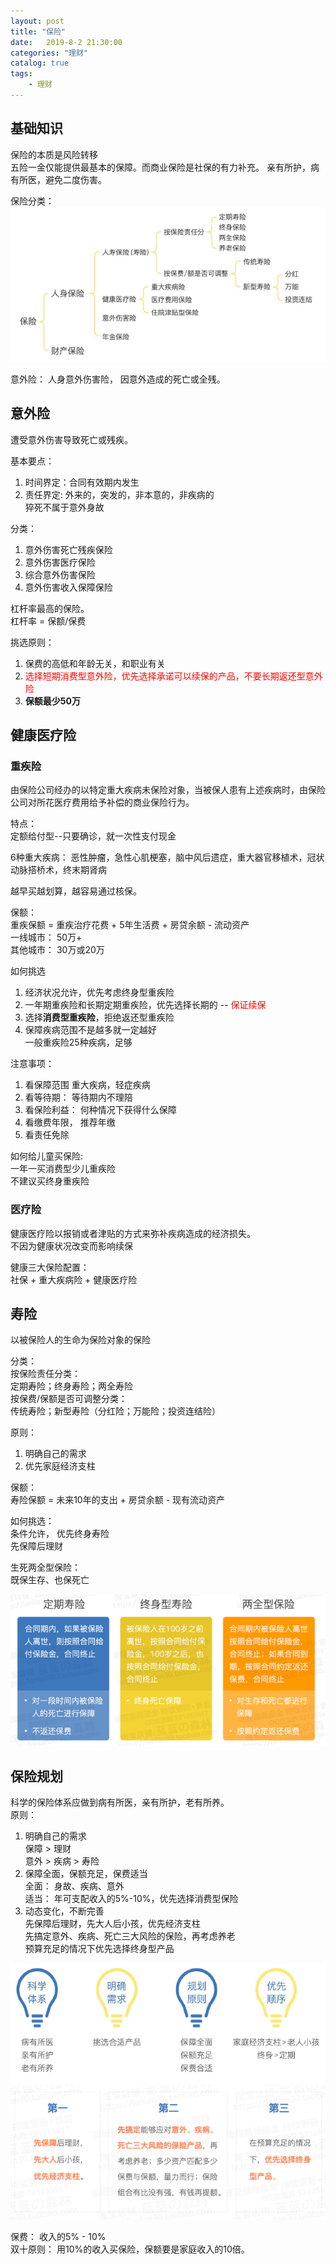 ```yaml
---                
layout: post                
title: "保险"                
date:   2019-8-2 21:30:00                 
categories: "理财"                
catalog: true                
tags:                 
    - 理财                
---      
```


## 基础知识 

保险的本质是风险转移  
五险一金仅能提供最基本的保障。而商业保险是社保的有力补充。  亲有所护，病有所医，避免二度伤害。

保险分类：  
![img](https://github.com/kerwenzhang/kerwenzhang.github.io/blob/master/_posts/image/baoxianfenlei.png?raw=true)

意外险： 人身意外伤害险， 因意外造成的死亡或全残。    


## 意外险

遭受意外伤害导致死亡或残疾。  

基本要点：
1. 时间界定：合同有效期内发生  
2. 责任界定: 外来的，突发的，非本意的，非疾病的  
   猝死不属于意外身故  

分类：  
1. 意外伤害死亡残疾保险  
2. 意外伤害医疗保险    
3. 综合意外伤害保险  
4. 意外伤害收入保障保险  

杠杆率最高的保险。   
杠杆率 = 保额/保费  

挑选原则：  
1. 保费的高低和年龄无关，和职业有关  
2. <font color="red">选择短期消费型意外险，优先选择承诺可以续保的产品，不要长期返还型意外险</font>   
3. <b>保额最少50万</b>  

## 健康医疗险

### 重疾险

由保险公司经办的以特定重大疾病未保险对象，当被保人患有上述疾病时，由保险公司对所花医疗费用给予补偿的商业保险行为。  

特点：  
定额给付型--只要确诊，就一次性支付现金  

6种重大疾病：
恶性肿瘤，急性心肌梗塞，脑中风后遗症，重大器官移植术，冠状动脉搭桥术，终末期肾病    

越早买越划算，越容易通过核保。  

保额：  
重疾保额 = 重疾治疗花费 + 5年生活费 + 房贷余额 - 流动资产   
一线城市： 50万+  
其他城市： 30万或20万  

如何挑选  
1. 经济状况允许，优先考虑终身型重疾险   
2. 一年期重疾险和长期定期重疾险，优先选择长期的 -- <font color="red">保证续保</font>  
3. 选择<b>消费型重疾险</b>，拒绝返还型重疾险  
4. 保障疾病范围不是越多就一定越好  
   一般重疾险25种疾病，足够  
   
注意事项：

1. 看保障范围 重大疾病，轻症疾病  
2. 看等待期： 等待期内不理陪  
3. 看保险利益： 何种情况下获得什么保障
4. 看缴费年限， 推荐年缴 
5. 看责任免除  

如何给儿童买保险:  
一年一买消费型少儿重疾险  
不建议买终身重疾险  

### 医疗险  

健康医疗险以报销或者津贴的方式来弥补疾病造成的经济损失。  
不因为健康状况改变而影响续保  

健康三大保险配置：  
社保 + 重大疾病险  + 健康医疗险

## 寿险 

以被保险人的生命为保险对象的保险  

分类：  
按保险责任分类：  
定期寿险；终身寿险；两全寿险  
按保费/保额是否可调整分类：  
传统寿险；新型寿险（分红险；万能险；投资连结险）  

原则：  
1. 明确自己的需求  
2. 优先家庭经济支柱  

保额：  
寿险保额 = 未来10年的支出 + 房贷余额 - 现有流动资产  

如何挑选：  
条件允许， 优先终身寿险  
先保障后理财  

生死两全型保险：  
既保生存、也保死亡  

![img](https://github.com/kerwenzhang/kerwenzhang.github.io/blob/master/_posts/image/shouxian.png?raw=true)


## 保险规划
  
科学的保险体系应做到病有所医，亲有所护，老有所养。    
原则：  
1. 明确自己的需求   
   保障 > 理财  
   意外 > 疾病 > 寿险  
2. 保障全面，保额充足，保费适当  
   全面： 身故、疾病、意外  
   适当： 年可支配收入的5%-10%，优先选择消费型保险   
3. 动态变化，不断完善  
   先保障后理财，先大人后小孩，优先经济支柱  
   先搞定意外、疾病、死亡三大风险的保险，再考虑养老  
   预算充足的情况下优先选择终身型产品  

![img](https://github.com/kerwenzhang/kerwenzhang.github.io/blob/master/_posts/image/baoxian.png?raw=true)
![img](https://github.com/kerwenzhang/kerwenzhang.github.io/blob/master/_posts/image/guihua.png?raw=true)

保费： 收入的5% - 10%  
双十原则： 用10%的收入买保险，保额要是家庭收入的10倍。  
